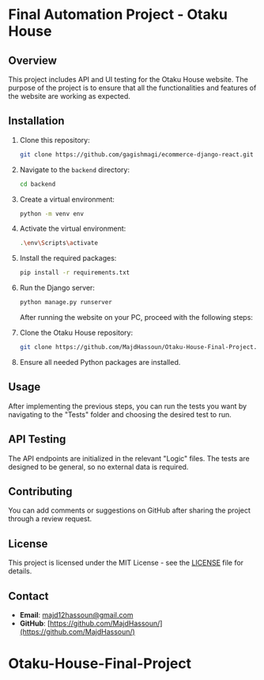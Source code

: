 # Final Automation Project - Otaku House

## Overview
This project includes API and UI testing for the Otaku House website. The purpose of the project is to ensure that all the functionalities and features of the website are working as expected.

## Installation
1. Clone this repository:
    ```bash
    git clone https://github.com/gagishmagi/ecommerce-django-react.git
    ```
2. Navigate to the `backend` directory:
    ```bash
    cd backend
    ```
3. Create a virtual environment:
    ```bash
    python -m venv env
    ```
4. Activate the virtual environment:
    ```bash
    .\env\Scripts\activate
    ```
5. Install the required packages:
    ```bash
    pip install -r requirements.txt
    ```
6. Run the Django server:
    ```bash
    python manage.py runserver
    ```

   After running the website on your PC, proceed with the following steps:

7. Clone the Otaku House repository:
    ```bash
    git clone https://github.com/MajdHassoun/Otaku-House-Final-Project.git
    ```
8. Ensure all needed Python packages are installed.

## Usage
After implementing the previous steps, you can run the tests you want by navigating to the "Tests" folder and choosing the desired test to run.

## API Testing
The API endpoints are initialized in the relevant "Logic" files. The tests are designed to be general, so no external data is required.

## Contributing
You can add comments or suggestions on GitHub after sharing the project through a review request.

## License
This project is licensed under the MIT License - see the [LICENSE](LICENSE) file for details.

## Contact
- **Email**: majd12hassoun@gmail.com
- **GitHub**: [https://github.com/MajdHassoun/](https://github.com/MajdHassoun/)
# Otaku-House-Final-Project